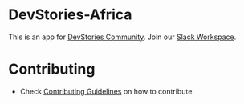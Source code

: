 # DevStories-Africa
This is an app for [DevStories Community](https://devstoriesafrica.com/).  Join our [Slack Workspace](https://join.slack.com/t/devstoriesafrica/shared_invite/zt-wjw8sf9d-99zffpJhwGGu7dmHpmpDUA).

# Contributing
- Check [Contributing Guidelines](https://github.com/DevStoriesAfrica/DevStories-app/blob/master/CONTRIBUTING.md) on how to contribute.
